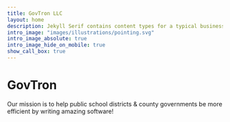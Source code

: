 ```yaml
---
title: GovTron LLC
layout: home
description: Jekyll Serif contains content types for a typical business website. The theme is fully responsive, blazing fast and artfully illustrated.
intro_image: "images/illustrations/pointing.svg"
intro_image_absolute: true
intro_image_hide_on_mobile: true
show_call_box: true
---
```


# GovTron

Our mission is to help public school districts & county governments be more efficient by writing amazing software!

